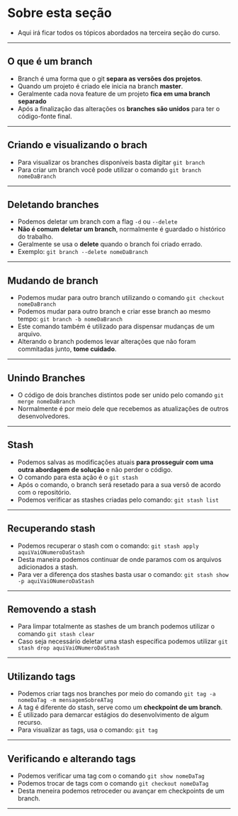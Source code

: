 # Sobre esta seção

- Aqui irá ficar todos os tópicos abordados na terceira seção do curso.

---

## O que é um branch

- Branch é uma forma que o git **separa as versões dos projetos**.
- Quando um projeto é criado ele inicia na branch **master**.
- Geralmente cada nova feature de um projeto **fica em uma branch separado**
- Após a finalização das alterações os **branches são unidos** para ter o código-fonte final.

---

## Criando e visualizando o brach

- Para visualizar os branches disponíveis basta digitar `git branch`
- Para criar um branch você pode utilizar o comando `git branch nomeDaBranch`

---

## Deletando branches

- Podemos deletar um branch com a flag `-d` ou `--delete`
- **Não é comum deletar um branch**, normalmente é guardado o histórico do trabalho.
- Geralmente se usa o **delete** quando o branch foi criado errado.
- Exemplo: `git branch --delete nomeDaBranch`

---

## Mudando de branch

- Podemos mudar para outro branch utilizando o comando `git checkout nomeDaBranch`
- Podemos mudar para outro branch e criar esse branch ao mesmo tempo: `git branch -b nomeDaBranch`
- Este comando também é utilizado para dispensar mudanças de um arquivo.
- Alterando o branch podemos levar alterações que não foram commitadas junto, **tome cuidado**.

---

## Unindo Branches

- O código de dois branches distintos pode ser unido pelo comando `git merge nomeDaBranch`
- Normalmente é por meio dele que recebemos as atualizações de outros desenvolvedores.

---

## Stash

- Podemos salvas as modificações atuais **para prosseguir com uma outra abordagem de solução** e não perder o código.
- O comando para esta ação é o `git stash`
- Após o comando, o branch será resetado para a sua versõ de acordo com o repositório.
- Podemos verificar as stashes criadas pelo comando: `git stash list`

---

## Recuperando stash

- Podemos recuperar o stash com o comando: `git stash apply aquiVaiONumeroDaStash`
- Desta maneira podemos continuar de onde paramos com os arquivos adicionados a stash.
- Para ver a diferença dos stashes basta usar o comando: `git stash show -p aquiVaiONumeroDaStash`

---

## Removendo a stash

- Para limpar totalmente as stashes de um branch podemos utilizar o comando `git stash clear`
- Caso seja necessário deletar uma stash específica podemos utilizar `git stash drop aquiVaiONumeroDaStash`

---

## Utilizando tags

- Podemos criar tags nos branches por meio do comando `git tag -a nomeDaTag -m mensagemSobreATag`
- A tag é diferente do stash, serve como um **checkpoint de um branch**.
- É utilizado para demarcar estágios do desenvolvimento de algum recurso.
- Para visualizar as tags, usa o comando: `git tag`

---

## Verificando e alterando tags

- Podemos verificar uma tag com o comando `git show nomeDaTag`
- Podemos trocar de tags com o comando `git checkout nomeDaTag`
- Desta meneira podemos retroceder ou avançar em checkpoints de um branch.

---
